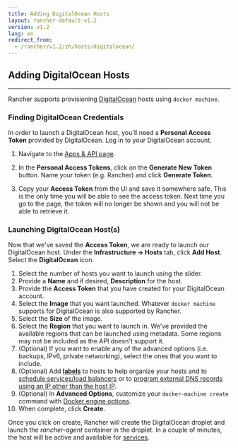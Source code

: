 ```yaml
---
title: Adding DigitalOcean Hosts
layout: rancher-default-v1.2
version: v1.2
lang: en
redirect_from:
  - /rancher/v1.2/zh/hosts/digitalocean/
---
```


## Adding DigitalOcean Hosts
---

Rancher supports provisioning [DigitalOcean](https://www.digitalocean.com/) hosts using `docker machine`.

### Finding DigitalOcean Credentials

In order to launch a DigitalOcean host, you'll need a **Personal Access Token** provided by DigitalOcean. Log in to your DigitalOcean account.

1. Navigate to the [Apps & API page](https://cloud.digitalocean.com/settings/applications).

2. In the **Personal Access Tokens**, click on the **Generate New Token** button. Name your token (e.g. Rancher) and click **Generate Token**.

3. Copy your **Access Token** from the UI and save it somewhere safe. This is the only time you will be able to see the access token. Next time you go to the page, the token will no longer be shown and you will not be able to retrieve it.

### Launching DigitalOcean Host(s)

Now that we've saved the **Access Token**, we are ready to launch our DigitalOcean host. Under the **Infrastructure -> Hosts** tab, click **Add Host**. Select the **DigitalOcean** icon.

1. Select the number of hosts you want to launch using the slider.
2. Provide a **Name** and if desired, **Description** for the host.
3. Provide the **Access Token** that you have created for your DigitalOcean account.
4. Select the **Image** that you want launched. Whatever `docker machine` supports for DigitalOcean is also supported by Rancher.
5. Select the **Size** of the image.
6. Select the **Region** that you want to launch in. We've provided the available regions that can be launched using metadata. Some regions may not be included as the API doesn't support it.
7. (Optional) If you want to enable any of the advanced options (i.e. backups, IPv6, private networking), select the ones that you want to include.
8. (Optional) Add **[labels]({{site.baseurl}}/rancher/{{page.version}}/{{page.lang}}/hosts/#labels)** to hosts to help organize your hosts and to [schedule services/load balancers]({{site.baseurl}}/rancher/{{page.version}}/{{page.lang}}/cattle/scheduling/) or to [program external DNS records using an IP other than the host IP]({{site.baseurl}}/rancher/{{page.version}}/{{page.lang}}/cattle/external-dns-service/#using-a-specific-ip-for-external-dns).
9. (Optional) In **Advanced Options**, customize your `docker-machine create` command with [Docker engine options](https://docs.docker.com/machine/reference/create/#specifying-configuration-options-for-the-created-docker-engine).
10. When complete, click **Create**.

Once you click on create, Rancher will create the DigitalOcean droplet and launch the _rancher-agent_ container in the droplet. In a couple of minutes, the host will be active and available for [services]({{site.baseurl}}/rancher/{{page.version}}/{{page.lang}}/cattle/adding-services/).
